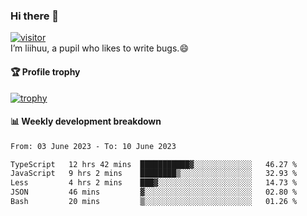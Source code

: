 ### Hi there 👋
[![visitor](https://visitor-badge.glitch.me/badge?page_id=liihuu&right_color=blue)](https://github.com/liihuu)<br>
I’m liihuu, a pupil who likes to write bugs.😄


#### 🏆 Profile trophy
[![trophy](https://github-profile-trophy.vercel.app?username=liihuu&margin-w=16&margin-h=16&rank=-C,-B)](https://github.com/liihuu)


#### 📊 Weekly development breakdown
<!--START_SECTION:waka-->

```txt
From: 03 June 2023 - To: 10 June 2023

TypeScript   12 hrs 42 mins  ███████████▓░░░░░░░░░░░░░   46.27 %
JavaScript   9 hrs 2 mins    ████████▒░░░░░░░░░░░░░░░░   32.93 %
Less         4 hrs 2 mins    ███▓░░░░░░░░░░░░░░░░░░░░░   14.73 %
JSON         46 mins         ▓░░░░░░░░░░░░░░░░░░░░░░░░   02.80 %
Bash         20 mins         ▒░░░░░░░░░░░░░░░░░░░░░░░░   01.26 %
```

<!--END_SECTION:waka-->

<!--
**liihuu/liihuu** is a ✨ _special_ ✨ repository because its `README.md` (this file) appears on your GitHub profile.

Here are some ideas to get you started:

- 🔭 I’m currently working on ...
- 🌱 I’m currently learning ...
- 👯 I’m looking to collaborate on ...
- 🤔 I’m looking for help with ...
- 💬 Ask me about ...
- 📫 How to reach me: ...
- 😄 Pronouns: ...
- ⚡ Fun fact: ...
-->
